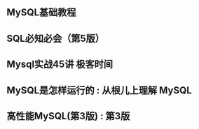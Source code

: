 ## MySQL基础教程
## SQL必知必会（第5版）
## Mysql实战45讲 极客时间
## MySQL是怎样运行的 : 从根儿上理解 MySQL
## 高性能MySQL(第3版) : 第3版
